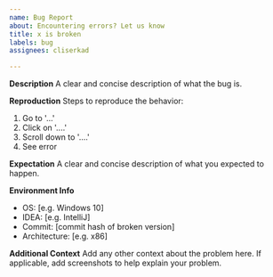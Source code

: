 ```yaml
---
name: Bug Report
about: Encountering errors? Let us know
title: x is broken
labels: bug
assignees: cliserkad

---
```


**Description**
A clear and concise description of what the bug is.

**Reproduction**
Steps to reproduce the behavior:
1. Go to '...'
2. Click on '....'
3. Scroll down to '....'
4. See error

**Expectation**
A clear and concise description of what you expected to happen.

**Environment Info**
 - OS: [e.g. Windows 10]
 - IDEA: [e.g. IntelliJ]
 - Commit: [commit hash of broken version]
 - Architecture: [e.g. x86]

**Additional Context**
Add any other context about the problem here. If applicable, add screenshots to help explain your problem.
